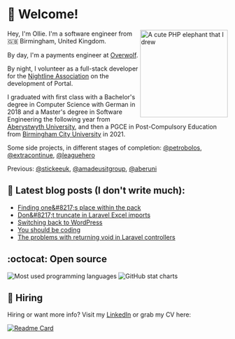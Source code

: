 # 👋 Welcome!

<img align="right" alt="A cute PHP elephant that I drew" height="200" src="https://github.com/oliverearl/oliverearl/assets/14837181/ead3f393-4a1b-4357-9b3a-452bad98b760" />

Hey, I'm Ollie. I'm a software engineer from 🇬🇧 Birmingham, United Kingdom.

By day, I'm a payments engineer at [Overwolf](https://www.overwolf.com/). 

By night, I volunteer as a full-stack developer for the [Nightline Association](https://www.github.com/nightline-association) on the development of Portal.

I graduated with first class with a Bachelor's degree in Computer Science with German in 2018 and a Master's degree in Software Engineering the following year from [Aberystwyth University](https://www.aber.ac.uk), and then a PGCE in Post-Compulsory Education from [Birmingham City University](https://www.bcu.ac.uk) in 2021.

Some side projects, in different stages of completion: [@petrobolos](https://github.com/petrobolos), [@extracontinue](https://github.com/extracontinue), [@leaguehero](https://www.github.com/leagueheroapp)

Previous: [@stickeeuk](https://www.github.com/stickeeuk), [@amadeusitgroup](https://github.com/amadeusitgroup), [@aberuni](https://www.aber.ac.uk)

## 📖 Latest blog posts (I don't write much):

<!--START_SECTION:feed-->
* [Finding one&amp;#8217;s place within the pack](https:&#x2F;&#x2F;oliverearl.co.uk&#x2F;2025&#x2F;03&#x2F;finding-ones-place-within-the-pack&#x2F;)
* [Don&amp;#8217;t truncate in Laravel Excel imports](https:&#x2F;&#x2F;oliverearl.co.uk&#x2F;2024&#x2F;08&#x2F;dont-truncate-in-laravel-excel-imports&#x2F;)
* [Switching back to WordPress](https:&#x2F;&#x2F;oliverearl.co.uk&#x2F;2024&#x2F;08&#x2F;switching-back-to-wordpress&#x2F;)
* [You should be coding](https:&#x2F;&#x2F;oliverearl.co.uk&#x2F;2023&#x2F;07&#x2F;you-should-be-coding&#x2F;)
* [The problems with returning void in Laravel controllers](https:&#x2F;&#x2F;oliverearl.co.uk&#x2F;2022&#x2F;08&#x2F;the-problems-with-returning-void-in-laravel-controllers&#x2F;)
<!--END_SECTION:feed-->

## :octocat: Open source

<div>
  <img src="https://github-readme-stats.vercel.app/api/top-langs/?username=oliverearl&hide=tex&title_color=ffffff&text_color=c9cacc&icon_color=2bbc8a&bg_color=1d1f21&langs_count=3" alt="Most used programming languages" />
  <img src="https://github-readme-stats.vercel.app/api?username=oliverearl&show_icons=true&line_height=27&count_private=true&title_color=ffffff&text_color=c9cacc&icon_color=2bbc8a&bg_color=1d1f21" alt="GitHub stat charts" />
</div>


## 📝 Hiring

Hiring or want more info? Visit my [LinkedIn](https://www.linkedin.com) or grab my CV here:

[![Readme Card](https://github-readme-stats.vercel.app/api/pin/?username=oliverearl&repo=resume-2023)](https://github.com/oliverearl/resume-2023)
